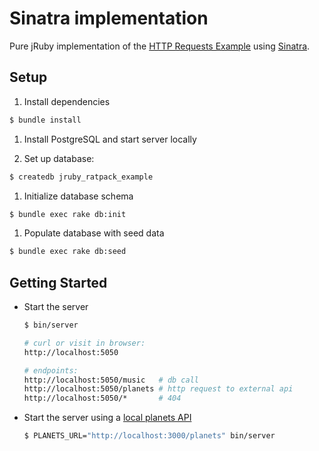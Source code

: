 # Sinatra implementation

Pure jRuby implementation of the [HTTP Requests Example](../http_example) using [Sinatra](http://www.sinatrarb.com/).

## Setup

1. Install dependencies

  ```sh
  $ bundle install
  ```

1. Install PostgreSQL and start server locally

1. Set up database:

  ```sh
  $ createdb jruby_ratpack_example
  ```

1. Initialize database schema

  ```sh
  $ bundle exec rake db:init
  ```

1. Populate database with seed data

  ```sh
  $ bundle exec rake db:seed
  ```

## Getting Started

* Start the server

  ```sh
  $ bin/server

  # curl or visit in browser:
  http://localhost:5050

  # endpoints:
  http://localhost:5050/music   # db call
  http://localhost:5050/planets # http request to external api
  http://localhost:5050/*       # 404
  ```

* Start the server using a [local planets API](github.com:klappradla/planet_service)

  ```sh
  $ PLANETS_URL="http://localhost:3000/planets" bin/server
  ```
